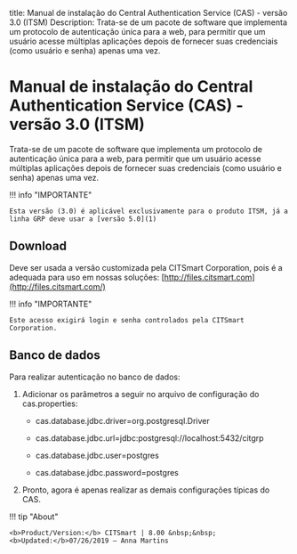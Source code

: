 title: Manual de instalação do Central Authentication Service (CAS) - versão 3.0 (ITSM)
Description: Trata-se de um pacote de software que implementa um protocolo de autenticação única para a web, para permitir que um usuário acesse múltiplas aplicações depois de fornecer suas credenciais (como usuário e senha) apenas uma vez.

# Manual de instalação do Central Authentication Service (CAS) - versão 3.0 (ITSM)

Trata-se de um pacote de software que implementa um protocolo de autenticação
única para a web, para permitir que um usuário acesse múltiplas aplicações
depois de fornecer suas credenciais (como usuário e senha) apenas uma vez.

!!! info "IMPORTANTE"

    Esta versão (3.0) é aplicável exclusivamente para o produto ITSM, já a
    linha GRP deve usar a [versão 5.0](1)

Download
-------

Deve ser usada a versão customizada pela CITSmart Corporation, pois é a adequada
para uso em nossas soluções: [http://files.citsmart.com](http://files.citsmart.com/)

!!! info "IMPORTANTE"

    Este acesso exigirá login e senha controlados pela CITSmart Corporation.

Banco de dados
-------------

Para realizar autenticação no banco de dados:

1.  Adicionar os parâmetros a seguir no arquivo de configuração do
    cas.properties:

    -   cas.database.jdbc.driver=org.postgresql.Driver

    -   cas.database.jdbc.url=jdbc:postgresql://localhost:5432/citgrp

    -   cas.database.jdbc.user=postgres

    -   cas.database.jdbc.password=postgres

2.  Pronto, agora é apenas realizar as demais configurações típicas do CAS.


[1]:/pt-br/citsmart-platform-7/get-started/cas5-installation.html


!!! tip "About"

    <b>Product/Version:</b> CITSmart | 8.00 &nbsp;&nbsp;
    <b>Updated:</b>07/26/2019 – Anna Martins

